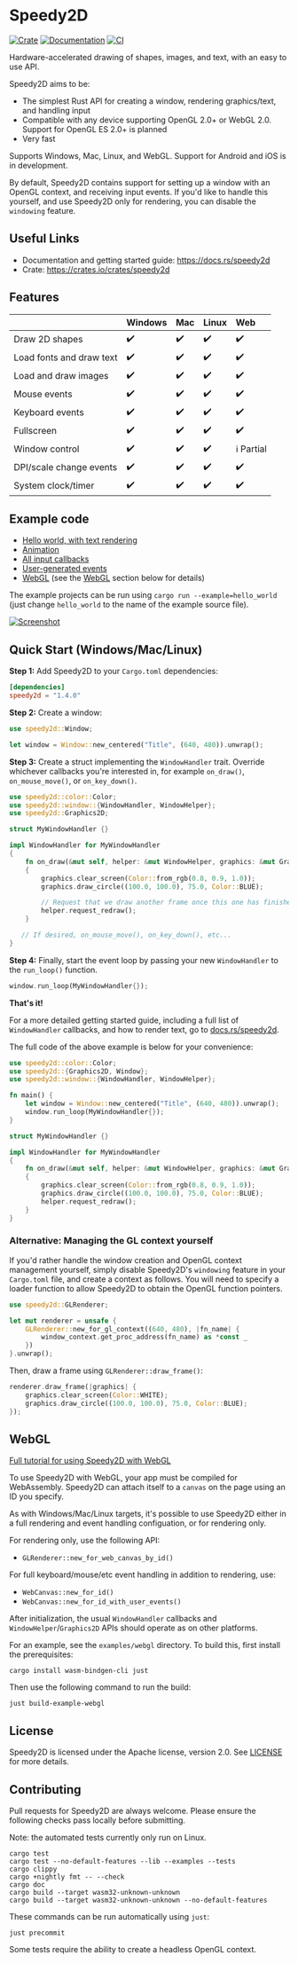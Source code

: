 # Speedy2D

[![Crate](https://img.shields.io/crates/v/speedy2d.svg)](https://crates.io/crates/speedy2d)
[![Documentation](https://docs.rs/speedy2d/badge.svg)](https://docs.rs/speedy2d)
[![CI](https://github.com/QuantumBadger/Speedy2D/actions/workflows/build.yml/badge.svg)](hhttps://github.com/QuantumBadger/Speedy2D/actions)

Hardware-accelerated drawing of shapes, images, and text, with an easy to
use API.

Speedy2D aims to be:

 - The simplest Rust API for creating a window, rendering graphics/text, and
   handling input
 - Compatible with any device supporting OpenGL 2.0+ or WebGL 2.0. Support for
   OpenGL ES 2.0+ is planned
 - Very fast

Supports Windows, Mac, Linux, and WebGL. Support for Android and iOS is in
development.

By default, Speedy2D contains support for setting up a window with an OpenGL
context, and receiving input events. If you'd like to handle this yourself, and
use Speedy2D only for rendering, you can disable the `windowing` feature.


## Useful Links

* Documentation and getting started guide: https://docs.rs/speedy2d
* Crate: https://crates.io/crates/speedy2d

## Features

|                          | Windows | Mac | Linux | Web        |
|--------------------------|---------|-----|-------|:-----------|
| Draw 2D shapes           | ✔️      | ✔️  | ✔️    | ✔️         |
| Load fonts and draw text | ✔️      | ✔️  | ✔️    | ✔️         |
| Load and draw images     | ✔️      | ✔️  | ✔️    | ✔️         |
| Mouse events             | ✔️      | ✔️  | ✔️    | ✔️         |
| Keyboard events          | ✔️      | ✔️  | ✔️    | ✔️         |
| Fullscreen               | ✔️      | ✔️  | ✔️    | ✔️         |
| Window control           | ✔️      | ✔️  | ✔️    | ℹ️ Partial |
| DPI/scale change events  | ✔️      | ✔️  | ✔️    | ✔️         |
| System clock/timer       | ✔️      | ✔️  | ✔️    | ✔️         |

## Example code

* [Hello world, with text rendering](examples/hello_world.rs)
* [Animation](examples/animation.rs)
* [All input callbacks](examples/input_callbacks.rs)
* [User-generated events](examples/user_events.rs)
* [WebGL](examples/webgl) (see the [WebGL](#webgl) section below for details)

The example projects can be run using `cargo run --example=hello_world` (just
change `hello_world` to the name of the example source file).

[![Screenshot](assets/screenshots/hello_world.png)](examples/hello_world.rs)

## Quick Start (Windows/Mac/Linux)

**Step 1:** Add Speedy2D to your `Cargo.toml` dependencies:

```toml
[dependencies]
speedy2d = "1.4.0"
```

**Step 2:** Create a window:

```rust
use speedy2d::Window;

let window = Window::new_centered("Title", (640, 480)).unwrap();
```

**Step 3:** Create a struct implementing the `WindowHandler` trait. Override
whichever callbacks you're interested in, for example `on_draw()`,
`on_mouse_move()`, or `on_key_down()`.

```rust
use speedy2d::color::Color;
use speedy2d::window::{WindowHandler, WindowHelper};
use speedy2d::Graphics2D;

struct MyWindowHandler {}

impl WindowHandler for MyWindowHandler
{
    fn on_draw(&mut self, helper: &mut WindowHelper, graphics: &mut Graphics2D)
    {
        graphics.clear_screen(Color::from_rgb(0.8, 0.9, 1.0));
        graphics.draw_circle((100.0, 100.0), 75.0, Color::BLUE);

        // Request that we draw another frame once this one has finished
        helper.request_redraw();
    }

   // If desired, on_mouse_move(), on_key_down(), etc...
}
```

**Step 4:** Finally, start the event loop by passing your new `WindowHandler`
to the `run_loop()` function. 

```rust
window.run_loop(MyWindowHandler{});
```

**That's it!**

For a more detailed getting started guide, including a full list of `WindowHandler`
callbacks, and how to render text, go to
[docs.rs/speedy2d](https://docs.rs/speedy2d).

The full code of the above example is below for your convenience:

```rust
use speedy2d::color::Color;
use speedy2d::{Graphics2D, Window};
use speedy2d::window::{WindowHandler, WindowHelper};

fn main() {
    let window = Window::new_centered("Title", (640, 480)).unwrap();
    window.run_loop(MyWindowHandler{});
}

struct MyWindowHandler {}

impl WindowHandler for MyWindowHandler
{
    fn on_draw(&mut self, helper: &mut WindowHelper, graphics: &mut Graphics2D)
    {
        graphics.clear_screen(Color::from_rgb(0.8, 0.9, 1.0));
        graphics.draw_circle((100.0, 100.0), 75.0, Color::BLUE);
        helper.request_redraw();
    }
}
```

### Alternative: Managing the GL context yourself

If you'd rather handle the window creation and OpenGL context management
yourself, simply disable Speedy2D's `windowing` feature in your `Cargo.toml`
file, and create a context as follows. You will need to specify a loader
function to allow Speedy2D to obtain the OpenGL function pointers.

```rust
use speedy2d::GLRenderer;

let mut renderer = unsafe {
    GLRenderer::new_for_gl_context((640, 480), |fn_name| {
        window_context.get_proc_address(fn_name) as *const _
    })
}.unwrap();
```

Then, draw a frame using `GLRenderer::draw_frame()`:

```rust
renderer.draw_frame(|graphics| {
    graphics.clear_screen(Color::WHITE);
    graphics.draw_circle((100.0, 100.0), 75.0, Color::BLUE);
});
```

## <a name="webgl"></a>WebGL

[Full tutorial for using Speedy2D with WebGL](https://quantumbadger.com/2021/12/using-webgl-with-speedy2d.html)

To use Speedy2D with WebGL, your app must be compiled for WebAssembly.
Speedy2D can attach itself to a `canvas` on the page using an ID you
specify.

As with Windows/Mac/Linux targets, it's possible to use Speedy2D either in a
full rendering and event handling configuation, or for rendering only.

For rendering only, use the following API:

* `GLRenderer::new_for_web_canvas_by_id()`

For full keyboard/mouse/etc event handling in addition to rendering, use:

* `WebCanvas::new_for_id()`
* `WebCanvas::new_for_id_with_user_events()`

After initialization, the usual `WindowHandler` callbacks and
`WindowHelper`/`Graphics2D` APIs should operate as on other platforms.

For an example, see the `examples/webgl` directory. To build this, first install
the prerequisites:

```shell
cargo install wasm-bindgen-cli just
```

Then use the following command to run the build:

```shell
just build-example-webgl
```

## License

Speedy2D is licensed under the Apache license, version 2.0. See
[LICENSE](LICENSE) for more details.

## Contributing

Pull requests for Speedy2D are always welcome. Please ensure the following
checks pass locally before submitting.

Note: the automated tests currently only run on Linux.

```shell
cargo test
cargo test --no-default-features --lib --examples --tests
cargo clippy
cargo +nightly fmt -- --check
cargo doc
cargo build --target wasm32-unknown-unknown
cargo build --target wasm32-unknown-unknown --no-default-features
```

These commands can be run automatically using `just`:

```shell
just precommit
```

Some tests require the ability to create a headless OpenGL context.
